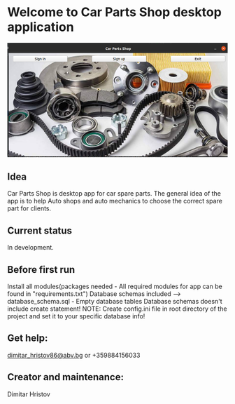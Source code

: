 # Welcome to Car Parts Shop desktop application
![Screenshot](../images/car_parts_gui.png)
## Idea
Car Parts Shop is desktop app for car spare parts.
The general idea of the app is to help Auto shops and auto mechanics to choose the correct spare part for clients.

## Current status
In development.

## Before first run
Install all modules(packages needed - All required modules for app can be found in "requirements.txt")
Database schemas included --> database_schema.sql - Empty database tables
Database schemas doesn't include create statement!
NOTE: Create config.ini file in root directory of the project and set it to your specific database info!


## Get help:
dimitar_hristov86@abv.bg or +359884156033

## Creator and maintenance:
Dimitar Hristov
